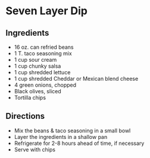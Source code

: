 # Seven Layer Dip

## Ingredients

- 16 oz. can refried beans
- 1 T. taco seasoning mix
- 1 cup sour cream
- 1 cup chunky salsa
- 1 cup shredded lettuce
- 1 cup shredded Cheddar or Mexican blend cheese
- 4 green onions, chopped
- Black olives, sliced
- Tortilla chips

## Directions

- Mix the beans & taco seasoning in a small bowl
- Layer the ingredients in a shallow pan
- Refrigerate for 2-8 hours ahead of time, if necessary
- Serve with chips
